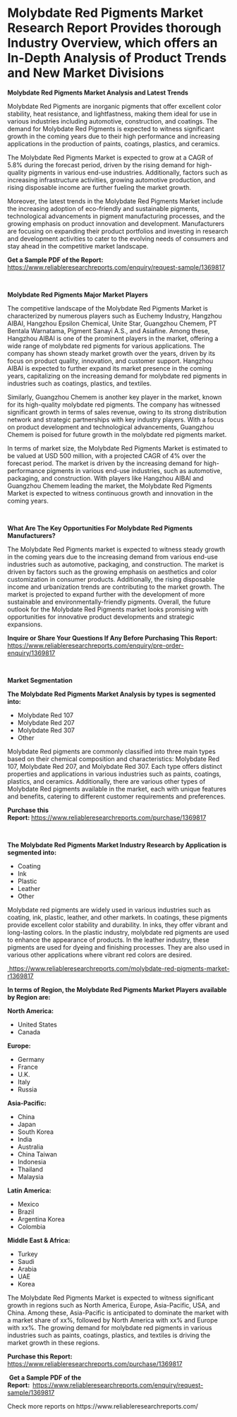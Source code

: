 <p><h1>Molybdate Red Pigments Market Research Report Provides thorough Industry Overview, which offers an In-Depth Analysis of Product Trends and New Market Divisions</h1></p><p><strong>Molybdate Red Pigments Market Analysis and Latest Trends</strong></p>
<p><p>Molybdate Red Pigments are inorganic pigments that offer excellent color stability, heat resistance, and lightfastness, making them ideal for use in various industries including automotive, construction, and coatings. The demand for Molybdate Red Pigments is expected to witness significant growth in the coming years due to their high performance and increasing applications in the production of paints, coatings, plastics, and ceramics.</p><p>The Molybdate Red Pigments Market is expected to grow at a CAGR of 5.8% during the forecast period, driven by the rising demand for high-quality pigments in various end-use industries. Additionally, factors such as increasing infrastructure activities, growing automotive production, and rising disposable income are further fueling the market growth.</p><p>Moreover, the latest trends in the Molybdate Red Pigments Market include the increasing adoption of eco-friendly and sustainable pigments, technological advancements in pigment manufacturing processes, and the growing emphasis on product innovation and development. Manufacturers are focusing on expanding their product portfolios and investing in research and development activities to cater to the evolving needs of consumers and stay ahead in the competitive market landscape.</p></p>
<p><strong>Get a Sample PDF of the Report:&nbsp;</strong> <a href="https://www.reliableresearchreports.com/enquiry/request-sample/1369817">https://www.reliableresearchreports.com/enquiry/request-sample/1369817</a></p>
<p>&nbsp;</p>
<p><strong>Molybdate Red Pigments Major Market Players</strong></p>
<p><p>The competitive landscape of the Molybdate Red Pigments Market is characterized by numerous players such as Euchemy Industry, Hangzhou AIBAI, Hangzhou Epsilon Chemical, Unite Star, Guangzhou Chemem, PT Bentala Warnatama, Pigment Sanayi A.S., and Asiafine. Among these, Hangzhou AIBAI is one of the prominent players in the market, offering a wide range of molybdate red pigments for various applications. The company has shown steady market growth over the years, driven by its focus on product quality, innovation, and customer support. Hangzhou AIBAI is expected to further expand its market presence in the coming years, capitalizing on the increasing demand for molybdate red pigments in industries such as coatings, plastics, and textiles.</p><p>Similarly, Guangzhou Chemem is another key player in the market, known for its high-quality molybdate red pigments. The company has witnessed significant growth in terms of sales revenue, owing to its strong distribution network and strategic partnerships with key industry players. With a focus on product development and technological advancements, Guangzhou Chemem is poised for future growth in the molybdate red pigments market.</p><p>In terms of market size, the Molybdate Red Pigments Market is estimated to be valued at USD 500 million, with a projected CAGR of 4% over the forecast period. The market is driven by the increasing demand for high-performance pigments in various end-use industries, such as automotive, packaging, and construction. With players like Hangzhou AIBAI and Guangzhou Chemem leading the market, the Molybdate Red Pigments Market is expected to witness continuous growth and innovation in the coming years.</p></p>
<p>&nbsp;</p>
<p><strong>What Are The Key Opportunities For Molybdate Red Pigments Manufacturers?</strong></p>
<p><p>The Molybdate Red Pigments market is expected to witness steady growth in the coming years due to the increasing demand from various end-use industries such as automotive, packaging, and construction. The market is driven by factors such as the growing emphasis on aesthetics and color customization in consumer products. Additionally, the rising disposable income and urbanization trends are contributing to the market growth. The market is projected to expand further with the development of more sustainable and environmentally-friendly pigments. Overall, the future outlook for the Molybdate Red Pigments market looks promising with opportunities for innovative product developments and strategic expansions.</p></p>
<p><strong>Inquire or Share Your Questions If Any Before Purchasing This Report:</strong> <a href="https://www.reliableresearchreports.com/enquiry/pre-order-enquiry/1369817">https://www.reliableresearchreports.com/enquiry/pre-order-enquiry/1369817</a></p>
<p>&nbsp;</p>
<p><strong>Market Segmentation</strong></p>
<p><strong>The Molybdate Red Pigments Market Analysis by types is segmented into:</strong></p>
<p><ul><li>Molybdate Red 107</li><li>Molybdate Red 207</li><li>Molybdate Red 307</li><li>Other</li></ul></p>
<p><p>Molybdate Red pigments are commonly classified into three main types based on their chemical composition and characteristics: Molybdate Red 107, Molybdate Red 207, and Molybdate Red 307. Each type offers distinct properties and applications in various industries such as paints, coatings, plastics, and ceramics. Additionally, there are various other types of Molybdate Red pigments available in the market, each with unique features and benefits, catering to different customer requirements and preferences.</p></p>
<p><strong>Purchase this Report:&nbsp;</strong><a href="https://www.reliableresearchreports.com/purchase/1369817">https://www.reliableresearchreports.com/purchase/1369817</a></p>
<p>&nbsp;</p>
<p><strong>The Molybdate Red Pigments Market Industry Research by Application is segmented into:</strong></p>
<p><ul><li>Coating</li><li>Ink</li><li>Plastic</li><li>Leather</li><li>Other</li></ul></p>
<p><p>Molybdate red pigments are widely used in various industries such as coating, ink, plastic, leather, and other markets. In coatings, these pigments provide excellent color stability and durability. In inks, they offer vibrant and long-lasting colors. In the plastic industry, molybdate red pigments are used to enhance the appearance of products. In the leather industry, these pigments are used for dyeing and finishing processes. They are also used in various other applications where vibrant red colors are desired.</p></p>
<p><a href="https://www.reliableresearchreports.com/molybdate-red-pigments-market-r1369817">&nbsp;https://www.reliableresearchreports.com/molybdate-red-pigments-market-r1369817</a></p>
<p><strong>In terms of Region, the Molybdate Red Pigments Market Players available by Region are:</strong></p>
<p>
    <p> <strong> North America: </strong>
        <ul>
            <li>United States</li>
            <li>Canada</li>
        </ul>
        </p> 
    <p> <strong> Europe: </strong>
        <ul>
            <li>Germany</li>
            <li>France</li>
            <li>U.K.</li>
            <li>Italy</li>
            <li>Russia</li>
        </ul>
        </p> 
    <p> <strong> Asia-Pacific: </strong>
        <ul>
            <li>China</li>
            <li>Japan</li>
            <li>South Korea</li>
            <li>India</li>
            <li>Australia</li>
            <li>China Taiwan</li>
            <li>Indonesia</li>
            <li>Thailand</li>
            <li>Malaysia</li>
        </ul>
        </p> 
    <p> <strong> Latin America: </strong>
        <ul>
            <li>Mexico</li>
            <li>Brazil</li>
            <li>Argentina Korea</li>
            <li>Colombia</li>
        </ul>
        </p> 
    <p> <strong> Middle East & Africa: </strong>
        <ul>
            <li>Turkey</li>
            <li>Saudi</li>
            <li>Arabia</li>
            <li>UAE</li>
            <li>Korea</li>
        </ul>
    </p>
    </p>
<p><p>The Molybdate Red Pigments Market is expected to witness significant growth in regions such as North America, Europe, Asia-Pacific, USA, and China. Among these, Asia-Pacific is anticipated to dominate the market with a market share of xx%, followed by North America with xx% and Europe with xx%. The growing demand for molybdate red pigments in various industries such as paints, coatings, plastics, and textiles is driving the market growth in these regions.</p></p>
<p><strong>Purchase this Report: </strong><a href="https://www.reliableresearchreports.com/purchase/1369817">https://www.reliableresearchreports.com/purchase/1369817</a></p>
<p>&nbsp;<strong>Get a Sample PDF of the Report:&nbsp;&nbsp;</strong><a href="https://www.reliableresearchreports.com/enquiry/request-sample/1369817">https://www.reliableresearchreports.com/enquiry/request-sample/1369817</a></p>
<p><strong></strong></p>
<p>Check more reports on https://www.reliableresearchreports.com/</p>